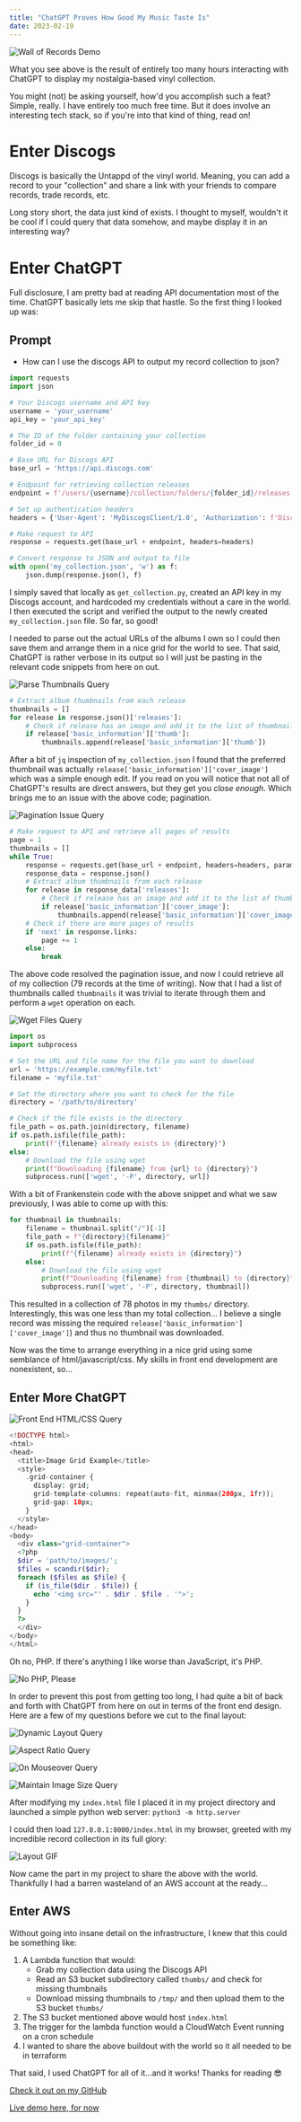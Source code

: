 ```yaml
---
title: "ChatGPT Proves How Good My Music Taste Is"
date: 2023-02-19
---
```

![Wall of Records Demo](/notablog/docs/assets/2023_02_19_albums01.JPG "Wall of Records Demo")

What you see above is the result of entirely too many hours interacting with ChatGPT to display my nostalgia-based vinyl collection.  

You might (not) be asking yourself, how'd you accomplish such a feat?  Simple, really.  I have entirely too much free time.  But it does involve an interesting tech stack, so if you're into that kind of thing, read on!

# Enter Discogs

Discogs is basically the Untappd of the vinyl world.  Meaning, you can add a record to your "collection" and share a link with your friends to compare records, trade records, etc.

Long story short, the data just kind of exists.  I thought to myself, wouldn't it be cool if I could query that data somehow, and maybe display it in an interesting way?

# Enter ChatGPT

Full disclosure, I am pretty bad at reading API documentation most of the time.  ChatGPT basically lets me skip that hastle.  So the first thing I looked up was:

## Prompt
* How can I use the discogs API to output my record collection to json?

```python
import requests
import json

# Your Discogs username and API key
username = 'your_username'
api_key = 'your_api_key'

# The ID of the folder containing your collection
folder_id = 0

# Base URL for Discogs API
base_url = 'https://api.discogs.com'

# Endpoint for retrieving collection releases
endpoint = f'/users/{username}/collection/folders/{folder_id}/releases'

# Set up authentication headers
headers = {'User-Agent': 'MyDiscogsClient/1.0', 'Authorization': f'Discogs token={api_key}'}

# Make request to API
response = requests.get(base_url + endpoint, headers=headers)

# Convert response to JSON and output to file
with open('my_collection.json', 'w') as f:
    json.dump(response.json(), f)
```

I simply saved that locally as `get_collection.py`, created an API key in my Discogs account, and hardcoded my credentials without a care in the world.  I then executed the script and verified the output to the newly created `my_collection.json` file.  So far, so good!

I needed to parse out the actual URLs of the albums I own so I could then save them and arrange them in a nice grid for the world to see.  That said, ChatGPT is rather verbose in its output so I will just be pasting in the relevant code snippets from here on out.

![Parse Thumbnails Query](/notablog/docs/assets/2023_02_19_question02.JPG "Parse Thumbnails Query")

```python
# Extract album thumbnails from each release
thumbnails = []
for release in response.json()['releases']:
    # Check if release has an image and add it to the list of thumbnails
    if release['basic_information']['thumb']:
        thumbnails.append(release['basic_information']['thumb'])
```

After a bit of `jq` inspection of `my_collection.json` I found that the preferred thumbnail was actually `release['basic_information']['cover_image']` which was a simple enough edit.  If you read on you will notice that not all of ChatGPT's results are direct answers, but they get you *close enough*.  Which brings me to an issue with the above code; pagination.

![Pagination Issue Query](/notablog/docs/assets/2023_02_19_question03.JPG "Pagination Issue Query")

```python
# Make request to API and retrieve all pages of results
page = 1
thumbnails = []
while True:
    response = requests.get(base_url + endpoint, headers=headers, params={'page': page})
    response_data = response.json()
    # Extract album thumbnails from each release
    for release in response_data['releases']:
        # Check if release has an image and add it to the list of thumbnails
        if release['basic_information']['cover_image']:
            thumbnails.append(release['basic_information']['cover_image'])
    # Check if there are more pages of results
    if 'next' in response.links:
        page += 1
    else:
        break
```

The above code resolved the pagination issue, and now I could retrieve all of my collection (79 records at the time of writing).  Now that I had a list of thumbnails called `thumbnails` it was trivial to iterate through them and perform a `wget` operation on each.

![Wget Files Query](/notablog/docs/assets/2023_02_19_question04.JPG "Wget Files Query")

```python
import os
import subprocess

# Set the URL and file name for the file you want to download
url = 'https://example.com/myfile.txt'
filename = 'myfile.txt'

# Set the directory where you want to check for the file
directory = '/path/to/directory'

# Check if the file exists in the directory
file_path = os.path.join(directory, filename)
if os.path.isfile(file_path):
    print(f"{filename} already exists in {directory}")
else:
    # Download the file using wget
    print(f"Downloading {filename} from {url} to {directory}")
    subprocess.run(['wget', '-P', directory, url])
```

With a bit of Frankenstein code with the above snippet and what we saw previously, I was able to come up with this:

```python
for thumbnail in thumbnails:
    filename = thumbnail.split("/")[-1]
    file_path = f"{directory}{filename}"
    if os.path.isfile(file_path):
        print(f"{filename} already exists in {directory}")
    else:
        # Download the file using wget
        print(f"Downloading {filename} from {thumbnail} to {directory}")
        subprocess.run(['wget', '-P', directory, thumbnail])
```

This resulted in a collection of 78 photos in my `thumbs/` directory.  Interestingly, this was one less than my total collection... I believe a single record was missing the required `release['basic_information']['cover_image']`) and thus no thumbnail was downloaded.  

Now was the time to arrange everything in a nice grid using some semblance of html/javascript/css.  My skills in front end development are nonexistent, so...

## Enter More ChatGPT

![Front End HTML/CSS Query](/notablog/docs/assets/2023_02_19_question05.JPG "Front End HTML/CSS Query")

```php
<!DOCTYPE html>
<html>
<head>
  <title>Image Grid Example</title>
  <style>
    .grid-container {
      display: grid;
      grid-template-columns: repeat(auto-fit, minmax(200px, 1fr));
      grid-gap: 10px;
    }
  </style>
</head>
<body>
  <div class="grid-container">
  <?php
  $dir = 'path/to/images/';
  $files = scandir($dir);
  foreach ($files as $file) {
    if (is_file($dir . $file)) {
      echo '<img src="' . $dir . $file . '">';
    }
  }
  ?>
  </div>
</body>
</html>
```

Oh no, PHP.  If there's anything I like worse than JavaScript, it's PHP.

![No PHP, Please](/notablog/docs/assets/2023_02_19_question06.JPG "No PHP, Please")

In order to prevent this post from getting too long, I had quite a bit of back and forth with ChatGPT from here on out in terms of the front end design.  Here are a few of my questions before we cut to the final layout:

![Dynamic Layout Query](/notablog/docs/assets/2023_02_19_question07.JPG "Dynamic Layout Query")

![Aspect Ratio Query](/notablog/docs/assets/2023_02_19_question08.JPG "Aspect Ratio Query")

![On Mouseover Query](/notablog/docs/assets/2023_02_19_question09.JPG "On Mouseover Query")

![Maintain Image Size Query](/notablog/docs/assets/2023_02_19_question10.JPG "Maintain Image Size Query")

After modifying my `index.html` file I placed it in my project directory and launched a simple python web server: `python3 -m http.server`

I could then load `127.0.0.1:8000/index.html` in my browser, greeted with my incredible record collection in its full glory:

![Layout GIF](/notablog/docs/assets/2023_02_19_index_gif.gif "Layout GIF")

Now came the part in my project to share the above with the world.  Thankfully I had a barren wasteland of an AWS account at the ready...

## Enter AWS

Without going into insane detail on the infrastructure, I knew that this could be something like:

1. A Lambda function that would:
    * Grab my collection data using the Discogs API
    * Read an S3 bucket subdirectory called `thumbs/` and check for missing thumbnails
    * Download missing thumbnails to `/tmp/` and then upload them to the S3 bucket `thumbs/`
2. The S3 bucket mentioned above would host `index.html`
3. The trigger for the lambda function would a CloudWatch Event running on a cron schedule
4. I wanted to share the above buildout with the world so it all needed to be in terraform

That said, I used ChatGPT for all of it...and it works!  Thanks for reading 😎

[Check it out on my GitHub](https://github.com/notaSWE/wallofrecords)

[Live demo here, for now](https://album-photos-gvqelm.s3.amazonaws.com/index.html)